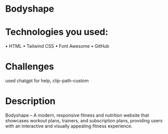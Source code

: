 # Bodyshape
# Technologies you used:
• HTML 
• Tailwind CSS 
• Font Awesome 
• GitHub 

# Challenges 
used chatgpt for help, clip-path-custom 

# Description
Bodyshape – A modern, responsive fitness and nutrition website that showcases workout plans, trainers, and subscription plans, providing users with an interactive and visually appealing fitness experience.